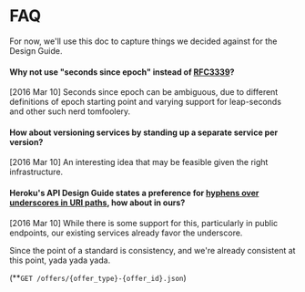FAQ
===
For now, we'll use this doc to capture things we decided against for the Design Guide. 


#### Why not use "seconds since epoch" instead of [RFC3339](README.md#dates-and-times)?

[2016 Mar 10] Seconds since epoch can be ambiguous, due to different definitions of epoch starting point and varying support for leap-seconds and other such nerd tomfoolery.


#### How about versioning services by standing up a separate service per version?

[2016 Mar 10] An interesting idea that may be feasible given the right infrastructure.


#### Heroku's API Design Guide states a preference for [hyphens over underscores in URI paths](https://geemus.gitbooks.io/http-api-design/content/en/requests/downcase-paths-and-attributes.html), how about in ours?

[2016 Mar 10] While there is some support for this, particularly in public endpoints, our existing services already favor the underscore.

Since the point of a standard is consistency, and we're already consistent at this point, yada yada yada.

(**`GET /offers/{offer_type}-{offer_id}.json`)
